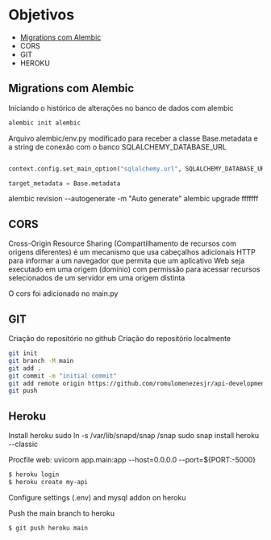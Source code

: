 # Objetivos
- [Migrations com Alembic](#migrations-com-alembic)
- CORS
- GIT
- HEROKU

## Migrations com Alembic
Iniciando o histórico de alterações no banco de dados com alembic

```bash
alembic init alembic
```

Arquivo alembic/env.py modificado para receber a classe Base.metadata e a string de conexão com o banco SQLALCHEMY_DATABASE_URL 
```python

context.config.set_main_option("sqlalchemy.url", SQLALCHEMY_DATABASE_URL)

target_metadata = Base.metadata
```

alembic revision --autogenerate -m "Auto generate"
alembic upgrade fffffff


## CORS
Cross-Origin Resource Sharing (Compartilhamento de recursos com origens diferentes) é um mecanismo que usa cabeçalhos adicionais HTTP para informar a um navegador que permita que um aplicativo Web seja executado em uma origem (domínio) com permissão para acessar recursos selecionados de um servidor em uma origem distinta

O cors foi adicionado no main.py

## GIT
Criação do repositório no github
Criação do repositório localmente
```bash
git init 
git branch -M main
git add .
git commit -m "initial commit"
git add remote origin https://github.com/romulomenezesjr/api-development-python
git push

```
## Heroku
 

Install heroku
sudo ln -s /var/lib/snapd/snap /snap
sudo snap install heroku --classic

Procfile
web: uvicorn app.main:app --host=0.0.0.0 --port=${PORT:-5000}

```bash
$ heroku login
$ heroku create my-api
```
Configure settings (.env) and mysql addon on heroku

Push the main branch to heroku
```bash
$ git push heroku main
```



